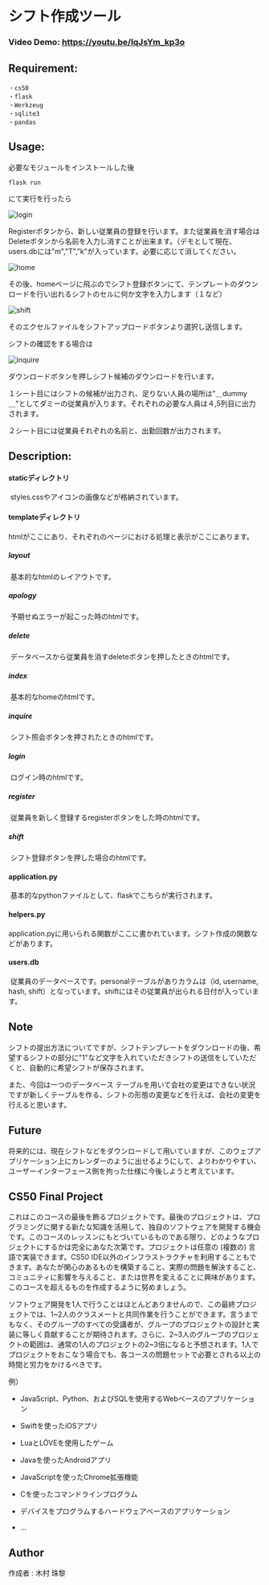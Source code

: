 # シフト作成ツール

### Video Demo: <https://youtu.be/IqJsYm_kp3o>

## Requirement:

```
・cs50
・flask
・Werkzeug
・sqlite3
・pandas
```



## Usage:

必要なモジュールをインストールした後

```
flask run
```

にて実行を行ったら

![login](C:\Users\81808\OneDrive\デスクトップ\python\make_shift\images\login.png)

Registerボタンから、新しい従業員の登録を行います。また従業員を消す場合はDeleteボタンから名前を入力し消すことが出来ます。（デモとして現在、users.dbには"m","T","k"が入っています。必要に応じて消してください。

![home](C:\Users\81808\OneDrive\デスクトップ\python\make_shift\images\home.png)

その後、homeページに飛ぶのでシフト登録ボタンにて、テンプレートのダウンロードを行い出れるシフトのセルに何か文字を入力します（１など）

![shift](C:\Users\81808\OneDrive\デスクトップ\python\make_shift\images\shift.png)

そのエクセルファイルをシフトアップロードボタンより選択し送信します。

シフトの確認をする場合は

![inquire](C:\Users\81808\OneDrive\デスクトップ\python\make_shift\images\inquire.png)

ダウンロードボタンを押しシフト候補のダウンロードを行います。

１シート目にはシフトの候補が出力され、足りない人員の場所は"＿dummy＿"としてダミーの従業員が入ります。それぞれの必要な人員は４,5列目に出力されます。

２シート目には従業員それぞれの名前と、出勤回数が出力されます。



## Description:

#### 	staticディレクトリ

​		styles.cssやアイコンの画像などが格納されています。

#### 	templateディレクトリ

​		htmlがここにあり、それぞれのページにおける処理と表示がここにあります。

##### 		layout

​			基本的なhtmlのレイアウトです。

##### 		apology

​			予期せぬエラーが起こった時のhtmlです。

##### 		delete

​			データベースから従業員を消すdeleteボタンを押したときのhtmlです。

##### 		index

​			基本的なhomeのhtmlです。

##### 		inquire

​			シフト照会ボタンを押されたときのhtmlです。

##### 		login

​			ログイン時のhtmlです。

##### 		register

​			従業員を新しく登録するregisterボタンをした時のhtmlです。

##### 		shift

​			シフト登録ボタンを押した場合のhtmlです。

#### 	application.py

​			基本的なpythonファイルとして、flaskでこちらが実行されます。

#### 	helpers.py

​			application.pyに用いられる関数がここに書かれています。シフト作成の関数などがあります。

#### 	users.db

​			従業員のデータベースです。personalテーブルがありカラムは（id, username, hash, shift）となっています。shiftにはその従業員が出られる日付が入っています。





## Note

シフトの提出方法についてですが、シフトテンプレートをダウンロードの後、希望するシフトの部分に"1"など文字を入れていただきシフトの送信をしていただくと、自動的に希望シフトが保存されます。



また、今回は一つのデータベース テーブルを用いて会社の変更はできない状況ですが新しくテーブルを作る、シフトの形態の変更などを行えば、会社の変更を行えると思います。



## Future

将来的には、現在シフトなどをダウンロードして用いていますが、このウェブアプリケーション上にカレンダーのように出せるようにして、よりわかりやすい、ユーザーインターフェース側を拘った仕様に今後しようと考えています。



## CS50 Final Project

これはこのコースの最後を飾るプロジェクトです。最後のプロジェクトは、プログラミングに関する新たな知識を活用して、独自のソフトウェアを開発する機会です。このコースのレッスンにもとづいているものである限り、どのようなプロジェクトにするかは完全にあなた次第です。プロジェクトは任意の (複数の) 言語で実装できます。CS50 IDE以外のインフラストラクチャを利用することもできます。あなたが関心のあるものを構築すること、実際の問題を解決すること、コミュニティに影響を与えること、または世界を変えることに興味があります。このコースを超えるものを作成するように努めましょう。

ソフトウェア開発を1人で行うことはほとんどありませんので、この最終プロジェクトでは、1~2人のクラスメートと共同作業を行うことができます。言うまでもなく、そのグループのすべての受講者が、グループのプロジェクトの設計と実装に等しく貢献することが期待されます。さらに、2~3人のグループのプロジェクトの範囲は、通常の1人のプロジェクトの2~3倍になると予想されます。1人でプロジェクトをおこなう場合でも、各コースの問題セットで必要とされる以上の時間と労力をかけるべきです。



例）

- JavaScript、Python、およびSQLを使用するWebベースのアプリケーション

- Swiftを使ったiOSアプリ

- LuaとLÖVEを使用したゲーム

- Javaを使ったAndroidアプリ

- JavaScriptを使ったChrome拡張機能

- Cを使ったコマンドラインプログラム

- デバイスをプログラムするハードウェアベースのアプリケーション

- …





## Author

作成者 : 木村 珠黎
